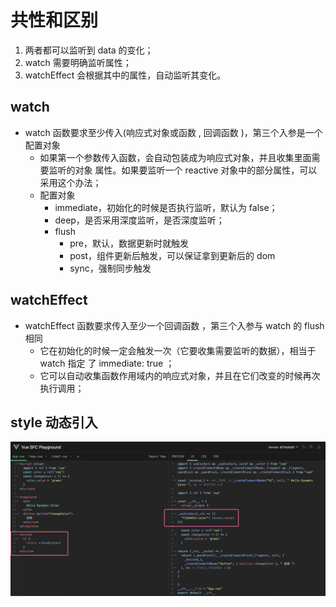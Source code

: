 # 共性和区别

1.  两者都可以监听到 data 的变化；
2.  watch 需要明确监听属性；
3.  watchEffect 会根据其中的属性，自动监听其变化。

## watch

- watch 函数要求至少传入(响应式对象或函数 , 回调函数 )，第三个入参是一个配置对象
  - 如果第一个参数传入函数，会自动包装成为响应式对象，并且收集里面需要监听的对象
    属性。如果要监听一个 reactive 对象中的部分属性，可以采用这个办法；
  - 配置对象
    - immediate，初始化的时候是否执行监听，默认为 false；
    - deep，是否采用深度监听，是否深度监听；
    - flush
      - pre，默认，数据更新时就触发
      - post，组件更新后触发，可以保证拿到更新后的 dom
      - sync，强制同步触发

## watchEffect

- watchEffect 函数要求传入至少一个回调函数 ，第三个入参与 watch 的 flush 相同
  - 它在初始化的时候一定会触发一次（它要收集需要监听的数据），相当于 watch 指定
    了 immediate: true ；
  - 它可以自动收集函数作用域内的响应式对象，并且在它们改变的时候再次执行调用；

## style 动态引入

![vite cli](../../../support/style动态引入.png)
